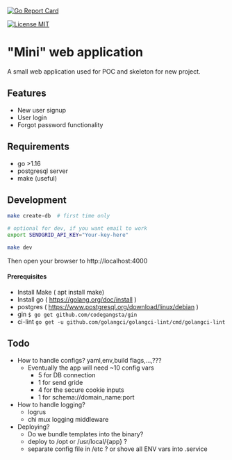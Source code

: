 [![Go Report Card](https://goreportcard.com/badge/lancerushing/mini)](https://goreportcard.com/report/lancerushing/mini)

[![License MIT](https://img.shields.io/badge/License-MIT-brightgreen.svg)](https://img.shields.io/badge/License-MIT-brightgreen.svg)

# "Mini" web application

A small web application used for POC and skeleton for new project.

## Features

* New user signup
* User login
* Forgot password functionality

## Requirements

* go >1.16
* postgresql server
* make (useful)

## Development

```bash
make create-db  # first time only

# optional for dev, if you want email to work
export SENDGRID_API_KEY="Your-key-here" 

make dev
```

Then open your browser to http://localhost:4000


#### Prerequisites

* Install Make ( apt install make) 
* Install go ( https://golang.org/doc/install ) 
* postgres ( https://www.postgresql.org/download/linux/debian )
* gin `$ go get github.com/codegangsta/gin`
* ci-lint `go get -u github.com/golangci/golangci-lint/cmd/golangci-lint`

## Todo

* How to handle configs? yaml,env,build flags,...,???
  * Eventually the app will need ~10 config vars
    * 5 for DB connection
    * 1 for send gride
    * 4 for the secure cookie inputs
    * 1 for schema://domain_name:port
* How to handle logging?
  * logrus
  * chi mux logging middleware
* Deploying?
  * Do we bundle templates into the binary?
  * deploy to /opt or /usr/local/{app} ?
  * separate config file in /etc ? or shove all ENV vars into .service
  